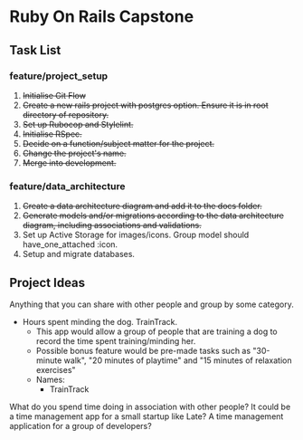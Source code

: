 # Ruby On Rails Capstone

## Task List

### feature/project_setup
1. ~~Initialise Git Flow~~
1. ~~Create a new rails project with postgres option. Ensure it is in root directory of repository.~~
1. ~~Set up Rubocop and Stylelint.~~
1. ~~Initialise RSpec.~~
1. ~~Decide on a function/subject matter for the project.~~
1. ~~Change the project's name.~~
1. ~~Merge into development.~~

### feature/data_architecture
1. ~~Create a data architecture diagram and add it to the docs folder.~~
2. ~~Generate models and/or migrations according to the data architecture diagram, including associations and validations.~~
3. Set up Active Storage for images/icons. Group model should have_one_attached :icon.
3. Setup and migrate databases.

## Project Ideas 

Anything that you can share with other people and group by some category.

- Hours spent minding the dog. TrainTrack.
  - This app would allow a group of people that are training a dog to record the time spent training/minding her.
  - Possible bonus feature would be pre-made tasks such as "30-minute walk", "20 minutes of playtime" and "15 minutes of relaxation exercises"
  - Names: 
    - TrainTrack

What do you spend time doing in association with other people?
It could be a time management app for a small startup like Late?
A time management application for a group of developers?

